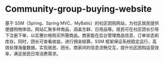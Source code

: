 # Community-group-buying-website
基于 SSM（Spring、Spring MVC、MyBatis）的社区团购网站，为社区居民提供便捷购物体验。网站汇聚多样商品，涵盖生鲜、日用品等。居民可在社区团长引导下注册下单，以实惠价格购买所需商品。商家能在后台管理商品信息、订单状态和库存。同时，团长可查看收益，进行佣金结算。SSM 框架保证系统稳定运行，高效处理海量数据，实现居民、团长、商家间的信息流畅交互，提升社区团购运营效率，满足居民日常消费需求。 
